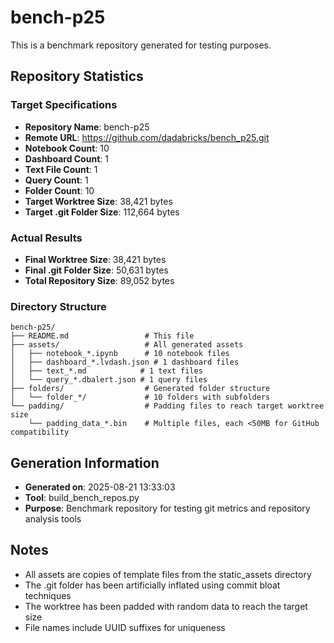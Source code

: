 # bench-p25

This is a benchmark repository generated for testing purposes.

## Repository Statistics

### Target Specifications
- **Repository Name**: bench-p25
- **Remote URL**: https://github.com/dadabricks/bench_p25.git
- **Notebook Count**: 10
- **Dashboard Count**: 1
- **Text File Count**: 1
- **Query Count**: 1
- **Folder Count**: 10
- **Target Worktree Size**: 38,421 bytes
- **Target .git Folder Size**: 112,664 bytes

### Actual Results
- **Final Worktree Size**: 38,421 bytes
- **Final .git Folder Size**: 50,631 bytes
- **Total Repository Size**: 89,052 bytes

### Directory Structure
```
bench-p25/
├── README.md                 # This file
├── assets/                   # All generated assets
│   ├── notebook_*.ipynb      # 10 notebook files
│   ├── dashboard_*.lvdash.json # 1 dashboard files
│   ├── text_*.md            # 1 text files
│   └── query_*.dbalert.json # 1 query files
├── folders/                  # Generated folder structure
│   └── folder_*/             # 10 folders with subfolders
└── padding/                  # Padding files to reach target worktree size
    └── padding_data_*.bin    # Multiple files, each <50MB for GitHub compatibility
```

## Generation Information
- **Generated on**: 2025-08-21 13:33:03
- **Tool**: build_bench_repos.py
- **Purpose**: Benchmark repository for testing git metrics and repository analysis tools

## Notes
- All assets are copies of template files from the static_assets directory
- The .git folder has been artificially inflated using commit bloat techniques
- The worktree has been padded with random data to reach the target size
- File names include UUID suffixes for uniqueness
